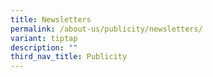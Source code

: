 ```yaml
---
title: Newsletters
permalink: /about-us/publicity/newsletters/
variant: tiptap
description: ""
third_nav_title: Publicity
---
```

